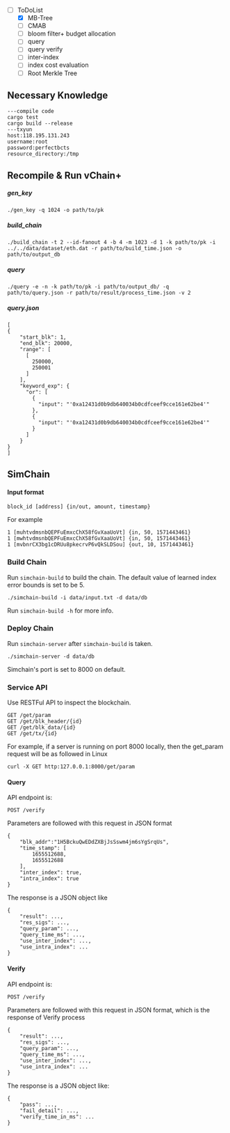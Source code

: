- [ ] ToDoList 
    - [X] MB-Tree
    - [ ] CMAB
    - [ ] bloom filter+ budget allocation
    - [ ] query 
    - [ ] query verify
    - [ ] inter-index
    - [ ] index cost evaluation
    - [ ] Root Merkle Tree

## Necessary Knowledge

```
---compile code
cargo test
cargo build --release
---txyun
host:118.195.131.243
username:root
password:perfectbcts
resource_directory:/tmp
```

## Recompile & Run vChain+

##### gen_key

```
./gen_key -q 1024 -o path/to/pk
```

##### build_chain

```
./build_chain -t 2 --id-fanout 4 -b 4 -m 1023 -d 1 -k path/to/pk -i ../../data/dataset/eth.dat -r path/to/build_time.json -o path/to/output_db
```

##### query

```
./query -e -n -k path/to/pk -i path/to/output_db/ -q path/to/query.json -r path/to/result/process_time.json -v 2
```

##### query.json

```
[
{
    "start_blk": 1,
    "end_blk": 20000,
    "range": [
      [
        250000,
        250001
      ]
    ],
    "keyword_exp": {
      "or": [
        {
          "input": "'0xa12431d0b9db640034b0cdfceef9cce161e62be4'"
        },
        {
          "input": "'0xa12431d0b9db640034b0cdfceef9cce161e62be4'"
        }
      ]
    }
}
]
```



## SimChain

#### Input format

```
block_id [address] {in/out, amount, timestamp}
```

For example

```
1 [muhtvdmsnbQEPFuEmxcChX58fGvXaaUoVt] {in, 50, 1571443461}
1 [mwhtvdmsnbQEPFuEmxcChX58fGvXaaUoVt] {in, 50, 1571443461}
1 [mvbnrCX3bg1cDRUu8pkecrvP6vQkSLDSou] {out, 10, 1571443461}
```

### Build Chain

Run `simchain-build` to build the chain. The default value of learned index error bounds is set to be 5.

```
./simchain-build -i data/input.txt -d data/db
```

Run `simchain-build -h` for more info.

### Deploy Chain

Run `simchain-server` after `simchain-build` is taken.

```
./simchain-server -d data/db 
```

Simchain's port is set to 8000 on default.

### Service API

Use RESTFul API to inspect the blockchain.

```
GET /get/param
GET /get/blk_header/{id}
GET /get/blk_data/{id}
GET /get/tx/{id}
```

For example, if a server is running on port 8000 locally, then the get_param request will be as followed in Linux

```
curl -X GET http:127.0.0.1:8000/get/param
```

#### Query

API endpoint is:

```
POST /verify
```

Parameters are followed with this request in JSON format

```
{
    "blk_addr":"1H5BckuQwEDdZXBjJsSswm4jm6sYgSrqUs",
    "time_stamp": [
        1655512688,
        1655512688
    ],
    "inter_index": true,
    "intra_index": true
}
```

The response is a JSON object like

```
{
    "result": ...,
    "res_sigs": ...,
    "query_param": ...,
    "query_time_ms": ...,
    "use_inter_index": ...,
    "use_intra_index": ...
}
```

#### Verify

API endpoint is:

```
POST /verify
```

Parameters are followed with this request in JSON format, which is the response of Verify process

```
{
    "result": ...,
    "res_sigs": ...,
    "query_param": ...,
    "query_time_ms": ...,
    "use_inter_index": ...,
    "use_intra_index": ...
}
```

The response is a JSON object like:

```
{
    "pass": ...,
    "fail_detail": ...,
    "verify_time_in_ms": ...
}
```


